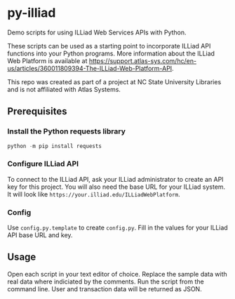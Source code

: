 # py-illiad
Demo scripts for using ILLiad Web Services APIs with Python.

These scripts can be used as a starting point to incorporate ILLiad API functions into your Python programs. More information about the ILLiad Web Platform is available at https://support.atlas-sys.com/hc/en-us/articles/360011809394-The-ILLiad-Web-Platform-API.

This repo was created as part of a project at NC State University Libraries and is not affiliated with Atlas Systems.

## Prerequisites
### Install the Python requests library
```python
python -m pip install requests
```
### Configure ILLiad API
To connect to the ILLiad API, ask your ILLiad administrator to create an API key for this project. You will also need the base URL for your ILLiad system. It will look like `https://your.illiad.edu/ILLiadWebPlatform`.
### Config
Use `config.py.template` to create `config.py`. Fill in the values for your ILLiad API base URL and key.

## Usage
Open each script in your text editor of choice. Replace the sample data with real data where indiciated by the comments. Run the script from the command line. User and transaction data will be returned as JSON.
